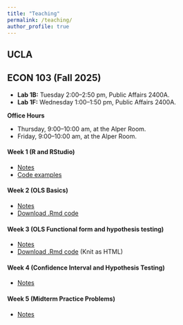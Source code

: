 ```yaml
---
title: "Teaching"
permalink: /teaching/
author_profile: true
---
```

## UCLA
## ECON 103 (Fall 2025)

- **Lab 1B:** Tuesday 2:00–2:50 pm, Public Affairs 2400A.
- **Lab 1F:** Wednesday 1:00–1:50 pm, Public Affairs 2400A.

**Office Hours**
- Thursday, 9:00–10:00 am, at the Alper Room.
- Friday, 9:00–10:00 am, at the Alper Room.

#### Week 1 (R and RStudio)
* [Notes](/files/UCLA/Econ103/Week_1/Week_1_2025.pdf)
* [Code examples](/files/UCLA/Econ103/Week_1/Week_1.R)


#### Week 2 (OLS Basics)
* [Notes](/files/UCLA/Econ103/Week_2/Week_2_103.pdf)
* [Download .Rmd code](https://raw.githubusercontent.com/franciscodiazvaldes/franciscodiazvaldes.github.io/master/files/UCLA/Econ103/Week_2/week2_code.Rmd)


#### Week 3 (OLS Functional form and hypothesis testing)
* [Notes](/files/UCLA/Econ103/Week_3/Week_3_103.pdf)
* [Download .Rmd code](https://raw.githubusercontent.com/franciscodiazvaldes/franciscodiazvaldes.github.io/master/files/UCLA/Econ103/Week_3/Week_3_code.Rmd)
  (Knit as HTML)

#### Week 4 (Confidence Interval and Hypothesis Testing)
* [Notes](/files/UCLA/Econ103/Week_4/Week_4_103.pdf)


#### Week 5 (Midterm Practice Problems)
* [Notes](/files/UCLA/Econ103/Week_5/Week_5_103.pdf)



<!--
## Lecturer
### University of Chile
#### Master of Arts in Economics
* Workshop: MATLAB and Introduction to Dynamic Programming
  
### Universidad de los Andes, Chile
#### Bachelor of Arts in Economics 
* Monetary Macroeconomics
* Industrial Organization
* Probability Theory  

#### Master of Arts in Economics
* Microeconomic Theory I 

## Teaching Assistant

### University of Chile
#### Bachelor of Arts in Economics
* Introduction to Statistics
* Political Economy
* Econometrics (Quantitative Methods II)

#### Master of Arts in Economics
* Macroeconomics I (Prof. Rómulo Chumacero and Álvaro García-Marín)
* Macroeconomics II (Prof. Eduardo Engel)
* Econometrics I (Prof. Valentina Paredes)
* Econometrics II (Prof. Rómulo Chumacero)
-->

